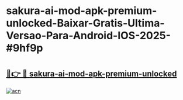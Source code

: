 # sakura-ai-mod-apk-premium-unlocked-Baixar-Gratis-Ultima-Versao-Para-Android-IOS-2025-#9hf9p

# <h2><a href="https://ainizakaria.my?title=sakura-ai-mod-apk-premium-unlocked&ref=25M">🔗👉 🔴 sakura-ai-mod-apk-premium-unlocked</a></h2>

[![acn](https://github.com/user-attachments/assets/0f9c940e-d8b0-45ae-aac7-cd30a18b3e1c)](https://ainizakaria.my?title=sakura-ai-mod-apk-premium-unlocked&ref=25M)

